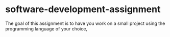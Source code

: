 # software-development-assignment
The goal of this assignment is to have you work on a small project using the programming language of your choice,
